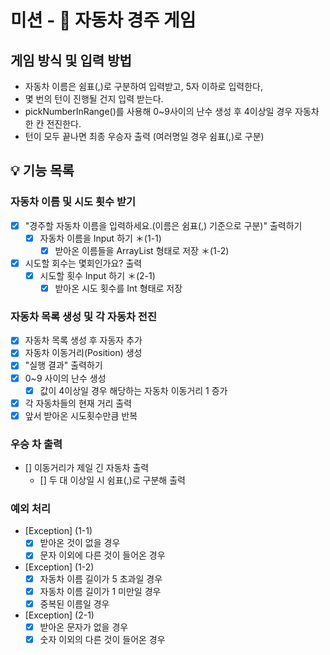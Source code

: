 # 미션 - 🚗 자동차 경주 게임

## 게임 방식 및 입력 방법
- 자동차 이름은 쉼표(,)로 구분하여 입력받고, 5자 이하로 입력한다,
- 몇 번의 턴이 진행될 건지 입력 받는다.
- pickNumberInRange()를 사용해 0~9사이의 난수 생성 후 4이상일 경우 자동차 한 칸 전진한다.
- 턴이 모두 끝나면 최종 우승자 출력 (여러명일 경우 쉼표(,)로 구분)

## 💡 기능 목록

### 자동차 이름 및 시도 횟수 받기

- [X] "경주할 자동차 이름을 입력하세요.(이름은 쉼표(,) 기준으로 구분)" 출력하기
    - [X] 자동차 이름을 Input 하기 ＊(1-1)
        - [X] 받아온 이름들을 ArrayList 형태로 저장 ＊(1-2)

- [X] 시도할 회수는 몇회인가요? 출력
    - [X] 시도할 횟수 Input 하기 ＊(2-1)
        - [X] 받아온 시도 횟수를 Int 형태로 저장

### 자동차 목록 생성 및 각 자동차 전진
- [X] 자동차 목록 생성 후 자동자 추가
- [X] 자동차 이동거리(Position) 생성
- [X] "실행 결과" 출력하기
- [X] 0~9 사이의 난수 생성
    - [X] 값이 4이상일 경우 해당하는 자동차 이동거리 1 증가
- [X] 각 자동차들의 현재 거리 출력
- [X] 앞서 받아온 시도횟수만큼 반복

### 우승 차 출력
- [] 이동거리가 제일 긴 자동차 출력
    - [] 두 대 이상일 시 쉼표(,)로 구분해 출력

### 예외 처리
- [Exception] (1-1)
    - [X] 받아온 것이 없을 경우
    - [X] 문자 이외에 다른 것이 들어온 경우
- [Exception] (1-2)
    - [X] 자동차 이름 길이가 5 초과일 경우
    - [X] 자동차 이름 길이가 1 미만일 경우
    - [X] 중복된 이름일 경우
- [Exception] (2-1)
    - [X] 받아온 문자가 없을 경우
    - [X] 숫자 이외의 다른 것이 들어온 경우